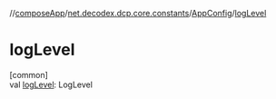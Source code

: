 //[composeApp](../../../index.md)/[net.decodex.dcp.core.constants](../index.md)/[AppConfig](index.md)/[logLevel](log-level.md)

# logLevel

[common]\
val [logLevel](log-level.md): LogLevel
